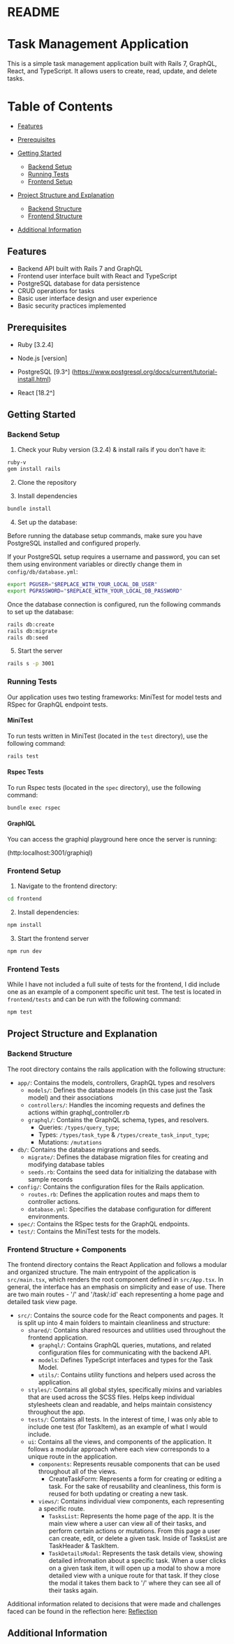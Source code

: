 # README

# Task Management Application

This is a simple task management application built with Rails 7, GraphQL, React, and TypeScript. It allows users to create, read, update, and delete tasks.

# Table of Contents

- [Features](#features)
- [Prerequisites](#prerequisites)
- [Getting Started](#getting-started)
  - [Backend Setup](#backend-setup)
  - [Running Tests](#running-tests)
  - [Frontend Setup](#frontend-setup)
- [Project Structure and Explanation](#project-structure-and-explanation)

  - [Backend Structure](#backend-structure)
  - [Frontend Structure](#frontend-structure--components)

- [Additional Information](#additional-information)

## Features

- Backend API built with Rails 7 and GraphQL
- Frontend user interface built with React and TypeScript
- PostgreSQL database for data persistence
- CRUD operations for tasks
- Basic user interface design and user experience
- Basic security practices implemented

## Prerequisites

- Ruby [3.2.4]

- Node.js [version]
- PostgreSQL [9.3^] (https://www.postgresql.org/docs/current/tutorial-install.html)
- React [18.2^]

## Getting Started

### Backend Setup

1. Check your Ruby version (3.2.4) & install rails if you don't have it:

```bash
ruby-v
gem install rails
```

2. Clone the repository

3. Install dependencies

```bash
bundle install
```

4. Set up the database:

Before running the database setup commands, make sure you have PostgreSQL installed and configured properly.

If your PostgreSQL setup requires a username and password, you can set them using environment variables or directly change them in `config/db/database.yml`:

```bash
export PGUSER="$REPLACE_WITH_YOUR_LOCAL_DB_USER"
export PGPASSWORD="$REPLACE_WITH_YOUR_LOCAL_DB_PASSWORD"
```

Once the database connection is configured, run the following commands to set up the database:

```bash
rails db:create
rails db:migrate
rails db:seed
```

5. Start the server

```bash
rails s -p 3001

```

### Running Tests

Our application uses two testing frameworks: MiniTest for model tests and RSpec for GraphQL endpoint tests.

#### MiniTest

To run tests written in MiniTest (located in the `test` directory), use the following command:

```bash
rails test
```

#### Rspec Tests

To run Rspec tests (located in the `spec` directory), use the following command:

```bash
bundle exec rspec
```

#### GraphIQL

You can access the graphiql playground here once the server is running:

(http:localhost:3001/graphiql)

### Frontend Setup

1. Navigate to the frontend directory:

```bash
cd frontend
```

2. Install dependencies:

```bash
npm install
```

3. Start the frontend server

```bash
npm run dev
```

### Frontend Tests

While I have not included a full suite of tests for the frontend, I did include one as an example of a component specific unit test. The test is located in `frontend/tests` and can be run with the following command:

```bash
npm test
```

## Project Structure and Explanation

### Backend Structure

The root directory contains the rails application with the following structure:

- `app/`: Contains the models, controllers, GraphQL types and resolvers
  - `models/`: Defines the database models (in this case just the Task model) and their associations
  - `controllers/`: Handles the incoming requests and defines the actions within graphql_controller.rb
  - `graphql/`: Contains the GraphQL schema, types, and resolvers.
    - Queries: `/types/query_type`;
    - Types: `/types/task_type` & `/types/create_task_input_type`;
    - Mutations: `/mutations`
- `db/`: Contains the database migrations and seeds.
  - `migrate/`: Defines the database migration files for creating and modifying database tables
  - `seeds.rb`: Contains the seed data for initializing the database with sample records
- `config/`: Contains the configuration files for the Rails application.
  - `routes.rb`: Defines the application routes and maps them to controller actions.
  - `database.yml`: Specifies the database configuration for different environments.
- `spec/`: Contains the RSpec tests for the GraphQL endpoints.
- `test/`: Contains the MiniTest tests for the models.

### Frontend Structure + Components

The frontend directory contains the React Application and follows a modular and organized structure. The main entrypoint of the application is `src/main.tsx`, which renders the root component defined in `src/App.tsx`. In general, the interface has an emphasis on simplicity and ease of use. There are two main routes - '/' and '/task/:id' each representing a home page and detailed task view page.

- `src/`: Contains the source code for the React components and pages. It is split up into 4 main folders to maintain cleanliness and structure:
  - `shared/`: Contains shared resources and utilities used throughout the frontend application.
    - `graphql/`: Contains GraphQL queries, mutations, and related configuration files for communicating with the backend API.
    - `models`: Defines TypeScript interfaces and types for the Task Model.
    - `utils/`: Contains utility functions and helpers used across the application.
  - `styles/`: Contains all global styles, specifically mixins and variables that are used across the SCSS files. Helps keep individual stylesheets clean and readable, and helps maintain consistency throughout the app.
  - `tests/`: Contains all tests. In the interest of time, I was only able to include one test (for TaskItem), as an example of what I would include.
  - `ui`: Contains all the views, and components of the application. It follows a modular approach where each view corresponds to a unique route in the application.
    - `components`: Represents reusable components that can be used throughout all of the views.
      - CreateTaskForm: Represents a form for creating or editing a task. For the sake of reusability and cleanliness, this form is reused for both updating or creating a new task.
    - `views/`: Contains individual view components, each representing a specific route.
      - `TasksList`: Represents the home page of the app. It is the main view where a user can view all of their tasks, and perform certain actions or mutations. From this page a user can create, edit, or delete a given task. Inside of TasksList are TaskHeader & TaskItem.
      - `TaskDetailsModal`: Represents the task details view, showing detailed infromation about a specific task. When a user clicks on a given task item, it will open up a modal to show a more detailed view with a unique route for that task. If they close the modal it takes them back to '/' where they can see all of their tasks again.

Additional information related to decisions that were made and challenges faced can be found in the reflection here:
[Reflection](https://beryl-relation-603.notion.site/Task-Manager-Reflections-f7f16dcbe2da4142984bf2c030d5e92f)

## Additional Information
